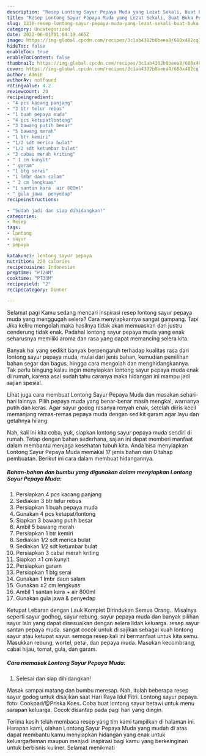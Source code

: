 ```yaml
---
description: "Resep Lontong Sayur Pepaya Muda yang Lezat Sekali, Buat Buka Puasa}"
title: "Resep Lontong Sayur Pepaya Muda yang Lezat Sekali, Buat Buka Puasa}"
slug: 1210-resep-lontong-sayur-pepaya-muda-yang-lezat-sekali-buat-buka-puasa
category: Uncategorized
date: 2022-06-01T01:04:19.465Z
image: https://img-global.cpcdn.com/recipes/3c1ab4302b0beea8/680x482cq70/lontong-sayur-pepaya-muda-foto-resep-utama.jpg
hideToc: false
enableToc: true
enableTocContent: false
thumbnail: https://img-global.cpcdn.com/recipes/3c1ab4302b0beea8/680x482cq70/lontong-sayur-pepaya-muda-foto-resep-utama.jpg
cover: https://img-global.cpcdn.com/recipes/3c1ab4302b0beea8/680x482cq70/lontong-sayur-pepaya-muda-foto-resep-utama.jpg
author: Admin
authorAv: notfound
ratingvalue: 4.2
reviewcount: 20
recipeingredient:
- "4 pcs kacang panjang"
- "3 btr telur rebus"
- "1 buah pepaya muda"
- "4 pcs ketupatlontong"
- "3 bawang putih besar"
- "5 bawang merah"
- "1 btr kemiri"
- "1/2 sdt merica bulat"
- "1/2 sdt ketumbar bulat"
- "3 cabai merah kriting"
- " 1 cm kunyit"
- " garam"
- "1 btg serai"
- "1 lmbr daun salam"
- " 2 cm lengkuas"
- "1 santan kara  air 800ml"
- " gula jawa  penyedap"
recipeinstructions:

- "Sudah jadi dan siap dihidangkan!"
categories:
- Resep
tags:
- lontong
- sayur
- pepaya

katakunci: lontong sayur pepaya 
nutrition: 228 calories
recipecuisine: Indonesian
preptime: "PT28M"
cooktime: "PT33M"
recipeyield: "2"
recipecategory: Dinner

---
```



Selamat pagi Kamu sedang mencari inspirasi resep lontong sayur pepaya muda yang menggugah selera? Cara menyiapkannya sangat gampang. Tapi Jika keliru mengolah maka hasilnya tidak akan memuaskan dan justru cenderung tidak enak. Padahal lontong sayur pepaya muda yang enak seharusnya memiliki aroma dan rasa yang dapat memancing selera kita.


Banyak hal yang sedikit banyak berpengaruh terhadap kualitas rasa dari lontong sayur pepaya muda, mulai dari jenis bahan, kemudian pemilihan bahan segar dan bagus, hingga cara mengolah dan menghidangkannya. Tak perlu bingung kalau ingin menyiapkan lontong sayur pepaya muda enak di rumah, karena asal sudah tahu caranya maka hidangan ini mampu jadi sajian spesial.

Lihat juga cara membuat Lontong Sayur Pepaya Muda dan masakan sehari-hari lainnya. Pilih pepaya muda yang benar-benar masih mengkal, warnanya putih dan keras. Agar sayur godog rasanya renyah enak, setelah diiris kecil memanjang remas-remas pepaya muda dengan sedikit garam agar layu dan getahnya hilang.


Nah, kali ini kita coba, yuk, siapkan lontong sayur pepaya muda sendiri di rumah. Tetap dengan bahan sederhana, sajian ini dapat memberi manfaat dalam membantu menjaga kesehatan tubuh kita. Anda bisa menyiapkan Lontong Sayur Pepaya Muda memakai 17 jenis bahan dan 0 tahap pembuatan. Berikut ini cara dalam membuat hidangannya.

<!--inarticleads1-->

##### Bahan-bahan dan bumbu yang digunakan dalam menyiapkan Lontong Sayur Pepaya Muda:

1. Persiapkan 4 pcs kacang panjang
1. Sediakan 3 btr telur rebus
1. Persiapkan 1 buah pepaya muda
1. Gunakan 4 pcs ketupat/lontong
1. Siapkan 3 bawang putih besar
1. Ambil 5 bawang merah
1. Persiapkan 1 btr kemiri
1. Sediakan 1/2 sdt merica bulat
1. Sediakan 1/2 sdt ketumbar bulat
1. Persiapkan 3 cabai merah kriting
1. Siapkan  ±1 cm kunyit
1. Persiapkan  garam
1. Persiapkan 1 btg serai
1. Gunakan 1 lmbr daun salam
1. Gunakan  ±2 cm lengkuas
1. Ambil 1 santan kara + air 800ml
1. Gunakan  gula jawa &amp; penyedap


Ketupat Lebaran dengan Lauk Komplet Dirindukan Semua Orang.. Misalnya seperti sayur godhog, sayur rebung, sayur pepaya muda dan banyak pilihan sayur lain yang dapat disesuaikan dengan selera lidah keluarga. resep sayur santan pepaya muda. sangat cocok untuk di sajikan sebagai kuah lontong sayur atau ketupat sayur. semoga resep kali ini bermanfaat untuk kita semu. Masukkan rebung, wortel, petai, dan pepaya muda. Masukan kecombrang, cabai hijau, tomat, gula, dan garam. 

<!--inarticleads2-->

##### Cara memasak Lontong Sayur Pepaya Muda:


1. Selesai dan siap dihidangkan!

Masak sampai matang dan bumbu meresap. Nah, itulah beberapa resep sayur godog untuk disajikan saat Hari Raya Idul Fitri. Lontong sayur pepaya. foto: Cookpad/@Priska Koes. Coba buat lontong sayur betawi untuk menu sarapan keluarga. Cocok disantap pada pagi hari yang dingin. 

Terima kasih telah membaca resep yang tim kami tampilkan di halaman ini. Harapan kami, olahan Lontong Sayur Pepaya Muda yang mudah di atas dapat membantu kamu menyiapkan hidangan yang enak untuk keluarga/teman maupun menjadi inspirasi bagi kamu yang berkeinginan untuk berbisnis kuliner. Selamat menikmati
